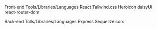 Front-end Tools/Libraries/Languages
    React
    Tailwind.css
    Heroicon
    daisyUi
    react-router-dom
    

Back-end Tolls/Libraries/Languages
    Express
    Sequelize
    cors